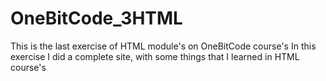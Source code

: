 # OneBitCode_3HTML
This is the last exercise of HTML module's on OneBitCode course's
In this exercise I did a complete site, with some things that I learned in HTML course's
